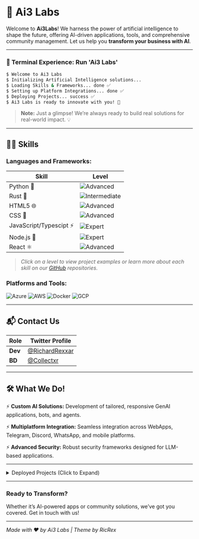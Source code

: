 # 🌌 Ai3 Labs

Welcome to **Ai3Labs**! We harness the power of artificial intelligence to shape the future, offering AI-driven applications, tools, and comprehensive community management. Let us help you **transform your business with AI**.

---

### **🚀 Terminal Experience: Run 'Ai3 Labs'**

```bash
$ Welcome to Ai3 Labs
$ Initializing Artificial Intelligence solutions...
$ Loading Skills & Frameworks... done ✅
$ Setting up Platform Integrations... done ✅
$ Deploying Projects... success ✅
$ Ai3 Labs is ready to innovate with you! 🎉
```

> **Note:** Just a glimpse! We’re always ready to build real solutions for real-world impact. 💡

---

## 👨‍💻 Skills

### **Languages and Frameworks:**

| Skill         | Level                   |
|---------------|-------------------------|
| Python 🐍     | ![Advanced](https://img.shields.io/badge/Level-Advanced-blue) |
| Rust 🦀       | ![Intermediate](https://img.shields.io/badge/Level-Intermediate-yellow) |
| HTML5 🌐     | ![Advanced](https://img.shields.io/badge/Level-Advanced-blue) |
| CSS 🌺       | ![Advanced](https://img.shields.io/badge/Level-Advanced-blue) |
| JavaScript/Typescipt ⚡ | ![Expert](https://img.shields.io/badge/Level-Expert-green) |
| Node.js 🚀    | ![Expert](https://img.shields.io/badge/Level-Expert-green) |
| React ⚛️      | ![Advanced](https://img.shields.io/badge/Level-Advanced-blue) |

> *Click on a level to view project examples or learn more about each skill on our [GitHub](#) repositories.*

### **Platforms and Tools:**
![Azure](https://img.shields.io/badge/Azure-Ready-0089D6?style=flat&logo=microsoftazure&logoColor=white)
![AWS](https://img.shields.io/badge/AWS-Configured-232F3E?style=flat&logo=amazonaws&logoColor=white)
![Docker](https://img.shields.io/badge/Docker-Deployed-2496ED?style=flat&logo=docker&logoColor=white)
![GCP](https://img.shields.io/badge/GCP-Optimized-4285F4?style=flat&logo=googlecloud&logoColor=white)

---

## 📬 Contact Us

| Role      | Twitter Profile                                        |
|-----------|--------------------------------------------------------|
| **Dev**   | [@RichardRexxar](https://twitter.com/RichardRexxar)    |
| **BD**    | [@Collectxr](https://twitter.com/Collectxrnft)         |

---

## 🛠️ What We Do!

⚡ **Custom AI Solutions:** Development of tailored, responsive GenAI applications, bots, and agents.

⚡ **Multiplatform Integration:** Seamless integration across WebApps, Telegram, Discord, WhatsApp, and mobile platforms.

⚡ **Advanced Security:** Robust security frameworks designed for LLM-based applications.

---

<details>
<summary>Deployed Projects (Click to Expand)</summary>

- **BREG for iLuminary.AI:** Advanced AI assistant chatbot.
- **FreeName Support Community Bot:** Community support bot with data scraping functionalities.
- **DeFinity AI Assistant:** Market assistant with API integrations and advanced retrieval capabilities.
- **AI News Aggregator:** Automated monitoring of RSS feeds, filtering based on keywords and AI relevance.
- **Ultimate X.com Scraper:** Custom scraper for X.com without using official APIs.
- **Collectxr Community Moderator:** AI-powered moderation bot for the Collectxr Community.

</details>

---

### Ready to Transform?

Whether it’s AI-powered apps or community solutions, we’ve got you covered. Get in touch with us!

---

_Made with ❤️ by Ai3 Labs | Theme by RicRex_

